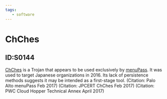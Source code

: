 ```yaml
---
tags:
   - software
---
```

# ChChes
## ID:S0144
[ChChes](/mitre/software/S0144) is a Trojan that appears to be used exclusively by [menuPass](/mitre/groups/G0045). It was used to target Japanese organizations in 2016. Its lack of persistence methods suggests it may be intended as a first-stage tool. (Citation: Palo Alto menuPass Feb 2017) (Citation: JPCERT ChChes Feb 2017) (Citation: PWC Cloud Hopper Technical Annex April 2017)
